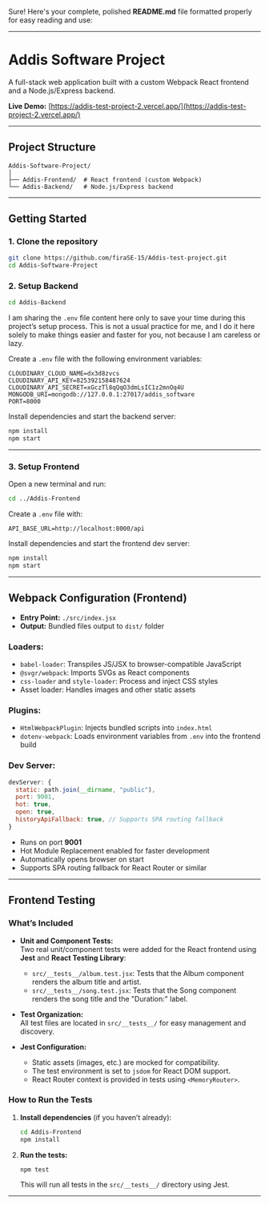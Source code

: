 Sure! Here's your complete, polished **README.md** file formatted properly for easy reading and use:

---

# Addis Software Project

A full-stack web application built with a custom Webpack React frontend and a Node.js/Express backend.

**Live Demo:** [https://addis-test-project-2.vercel.app/](https://addis-test-project-2.vercel.app/)

---

## Project Structure

```
Addis-Software-Project/
│
├── Addis-Frontend/  # React frontend (custom Webpack)
└── Addis-Backend/   # Node.js/Express backend
```

---

## Getting Started

### 1. Clone the repository

```bash
git clone https://github.com/firaSE-15/Addis-test-project.git
cd Addis-Software-Project
```

### 2. Setup Backend

```bash
cd Addis-Backend
```

I am sharing the `.env` file content here only to save your time during this project’s setup process. This is not a usual practice for me, and I do it here solely to make things easier and faster for you, not because I am careless or lazy.

Create a `.env` file with the following environment variables:

```
CLOUDINARY_CLOUD_NAME=dx3d8zvcs
CLOUDINARY_API_KEY=825392158487624
CLOUDINARY_API_SECRET=xGczTl8qQqO3dmLsIC1z2mnOq4U
MONGODB_URI=mongodb://127.0.0.1:27017/addis_software
PORT=8000
```

Install dependencies and start the backend server:

```bash
npm install
npm start
```

---

### 3. Setup Frontend

Open a new terminal and run:

```bash
cd ../Addis-Frontend
```

Create a `.env` file with:

```
API_BASE_URL=http://localhost:8000/api
```

Install dependencies and start the frontend dev server:

```bash
npm install
npm start
```

---

## Webpack Configuration (Frontend)

* **Entry Point:** `./src/index.jsx`
* **Output:** Bundled files output to `dist/` folder

### Loaders:

* `babel-loader`: Transpiles JS/JSX to browser-compatible JavaScript
* `@svgr/webpack`: Imports SVGs as React components
* `css-loader` and `style-loader`: Process and inject CSS styles
* Asset loader: Handles images and other static assets

### Plugins:

* `HtmlWebpackPlugin`: Injects bundled scripts into `index.html`
* `dotenv-webpack`: Loads environment variables from `.env` into the frontend build

### Dev Server:

```js
devServer: {
  static: path.join(__dirname, "public"),
  port: 9001,
  hot: true,
  open: true,
  historyApiFallback: true, // Supports SPA routing fallback
}
```

* Runs on port **9001**
* Hot Module Replacement enabled for faster development
* Automatically opens browser on start
* Supports SPA routing fallback for React Router or similar

---

## Frontend Testing

### What’s Included

- **Unit and Component Tests:**  
  Two real unit/component tests were added for the React frontend using **Jest** and **React Testing Library**:
  - `src/__tests__/album.test.jsx`: Tests that the Album component renders the album title and artist.
  - `src/__tests__/song.test.jsx`: Tests that the Song component renders the song title and the "Duration:" label.

- **Test Organization:**  
  All test files are located in `src/__tests__/` for easy management and discovery.

- **Jest Configuration:**  
  - Static assets (images, etc.) are mocked for compatibility.
  - The test environment is set to `jsdom` for React DOM support.
  - React Router context is provided in tests using `<MemoryRouter>`.

### How to Run the Tests

1. **Install dependencies** (if you haven’t already):

   ```bash
   cd Addis-Frontend
   npm install
   ```

2. **Run the tests:**

   ```bash
   npm test
   ```

   This will run all tests in the `src/__tests__/` directory using Jest.





---


